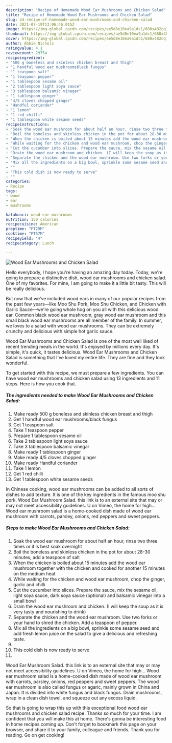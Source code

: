 ```yaml
---
description: "Recipe of Homemade Wood Ear Mushrooms and Chicken Salad"
title: "Recipe of Homemade Wood Ear Mushrooms and Chicken Salad"
slug: 44-recipe-of-homemade-wood-ear-mushrooms-and-chicken-salad
date: 2021-07-19T13:06:46.015Z
image: https://img-global.cpcdn.com/recipes/ae5d8e10ea9a1dc1/680x482cq70/wood-ear-mushrooms-and-chicken-salad-recipe-main-photo.jpg
thumbnail: https://img-global.cpcdn.com/recipes/ae5d8e10ea9a1dc1/680x482cq70/wood-ear-mushrooms-and-chicken-salad-recipe-main-photo.jpg
cover: https://img-global.cpcdn.com/recipes/ae5d8e10ea9a1dc1/680x482cq70/wood-ear-mushrooms-and-chicken-salad-recipe-main-photo.jpg
author: Abbie Nichols
ratingvalue: 4.1
reviewcount: 29754
recipeingredient:
- "500 g boneless and skinless chicken breast and thigh"
- "1 handful wood ear mushroomsblack fungus"
- "1 teaspoon salt"
- "1 teaspoon pepper"
- "1 tablespoon sesame oil"
- "2 tablespoon light soya sauce"
- "3 tablespoon balsamic vinegar"
- "1 tablespoon ginger"
- "4/5 cloves chopped ginger"
- "Handful coriander"
- "1 lemon"
- "1 red chilli"
- "1 tablespoon white sesame seeds"
recipeinstructions:
- "Soak the wood ear mushroom for about half an hour, rinse two three times or it is best soak overnight"
- "Boil the boneless and skinless chicken in the pot for about 28-30 minutes, add a teaspoon of salt"
- "When the chicken is boiled about 15 minutes add the wood ear mushroom together with the chicken and cooked for another 15 minutes on the medium heat"
- "While waiting for the chicken and wood ear mushroom, chop the ginger, garlic and chilli"
- "Cut the cucumber into slices. Prepare the sauce, mix the sesame oil, light soya sauce, dark soya sauce (optional) and balsamic vinegar into a small bowl"
- "Drain the wood ear mushroom and chicken. (I will keep the soup as it is very tasty and nourishing to drink)"
- "Separate the chicken and the wood ear mushroom. Use two forks or your hand to shred the chicken. Add a teaspoon of pepper."
- "Mix all the ingredients on a big bowl, sprinkle some sesame seed and add fresh lemon juice on the salad to give a delicious and refreshing taste."
- ""
- "This cold dish is now ready to serve"
- ""
categories:
- Recipe
tags:
- wood
- ear
- mushrooms

katakunci: wood ear mushrooms 
nutrition: 150 calories
recipecuisine: American
preptime: "PT29M"
cooktime: "PT57M"
recipeyield: "4"
recipecategory: Lunch

---
```



![Wood Ear Mushrooms and Chicken Salad](https://img-global.cpcdn.com/recipes/ae5d8e10ea9a1dc1/680x482cq70/wood-ear-mushrooms-and-chicken-salad-recipe-main-photo.jpg)

Hello everybody, I hope you're having an amazing day today. Today, we're going to prepare a distinctive dish, wood ear mushrooms and chicken salad. One of my favorites. For mine, I am going to make it a little bit tasty. This will be really delicious.

But now that we&#39;ve included wood ears in many of our popular recipes from the past few years—like Moo Shu Pork, Moo Shu Chicken, and Chicken with Garlic Sauce—we&#39;re going whole hog on you all with this delicious wood ear. Common black wood ear mushroom, gray wood ear mushroom and this small black wood ear mushrooms are all member of the family. In summer, we loves to a salad with wood ear mushrooms. They can be extremely crunchy and delicious with simple hot garlic sauce.

Wood Ear Mushrooms and Chicken Salad is one of the most well liked of recent trending meals in the world. It's enjoyed by millions every day. It's simple, it's quick, it tastes delicious. Wood Ear Mushrooms and Chicken Salad is something that I've loved my entire life. They are fine and they look wonderful.


To get started with this recipe, we must prepare a few ingredients. You can have wood ear mushrooms and chicken salad using 13 ingredients and 11 steps. Here is how you cook that.

<!--inarticleads1-->

##### The ingredients needed to make Wood Ear Mushrooms and Chicken Salad:

1. Make ready 500 g boneless and skinless chicken breast and thigh
1. Get 1 handful wood ear mushrooms/black fungus
1. Get 1 teaspoon salt
1. Take 1 teaspoon pepper
1. Prepare 1 tablespoon sesame oil
1. Take 2 tablespoon light soya sauce
1. Take 3 tablespoon balsamic vinegar
1. Make ready 1 tablespoon ginger
1. Make ready 4/5 cloves chopped ginger
1. Make ready Handful coriander
1. Take 1 lemon
1. Get 1 red chilli
1. Get 1 tablespoon white sesame seeds


In Chinese cooking, wood ear mushrooms can be added to all sorts of dishes to add texture. It is one of the key ingredients in the famous moo shu pork. Wood Ear Mushroom Salad. this link is to an external site that may or may not meet accessibility guidelines. U on Vimeo, the home for high… Wood ear mushroom salad is a home-cooked dish made of wood ear mushroom with carrots, parsley, onions, red peppers and sweet peppers. 

<!--inarticleads2-->

##### Steps to make Wood Ear Mushrooms and Chicken Salad:

1. Soak the wood ear mushroom for about half an hour, rinse two three times or it is best soak overnight
1. Boil the boneless and skinless chicken in the pot for about 28-30 minutes, add a teaspoon of salt
1. When the chicken is boiled about 15 minutes add the wood ear mushroom together with the chicken and cooked for another 15 minutes on the medium heat
1. While waiting for the chicken and wood ear mushroom, chop the ginger, garlic and chilli
1. Cut the cucumber into slices. Prepare the sauce, mix the sesame oil, light soya sauce, dark soya sauce (optional) and balsamic vinegar into a small bowl
1. Drain the wood ear mushroom and chicken. (I will keep the soup as it is very tasty and nourishing to drink)
1. Separate the chicken and the wood ear mushroom. Use two forks or your hand to shred the chicken. Add a teaspoon of pepper.
1. Mix all the ingredients on a big bowl, sprinkle some sesame seed and add fresh lemon juice on the salad to give a delicious and refreshing taste.
1. 
1. This cold dish is now ready to serve
1. 


Wood Ear Mushroom Salad. this link is to an external site that may or may not meet accessibility guidelines. U on Vimeo, the home for high… Wood ear mushroom salad is a home-cooked dish made of wood ear mushroom with carrots, parsley, onions, red peppers and sweet peppers. The wood ear mushroom is also called fungus or agaric, mainly grown in China and Japan. It is divided into white fungus and black fungus. Drain mushrooms, wrap in a clean dish towel, and squeeze out any excess liquid. 

So that is going to wrap this up with this exceptional food wood ear mushrooms and chicken salad recipe. Thanks so much for your time. I am confident that you will make this at home. There's gonna be interesting food in home recipes coming up. Don't forget to bookmark this page on your browser, and share it to your family, colleague and friends. Thank you for reading. Go on get cooking!
